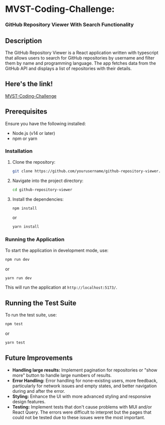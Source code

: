 # MVST-Coding-Challenge:

### GitHub Repository Viewer With Search Functionality

## Description

The GitHub Repository Viewer is a React application written with typescript that allows users to search for GitHub repositories by username and filter them by name and programming language. The app fetches data from the GitHub API and displays a list of repositories with their details.

## Here's the link!

[MVST-Coding-Challenge](https://main--curious-cranachan-6b8ee7.netlify.app/)

## Prerequisites

Ensure you have the following installed:

- Node.js (v14 or later)
- npm or yarn

### Installation

1. Clone the repository:

   ```bash
   git clone https://github.com/yourusername/github-repository-viewer.git
   ```

2. Navigate into the project directory:

   ```bash
   cd github-repository-viewer
   ```

3. Install the dependencies:

   ```bash
   npm install
   ```

   or

   ```bash
   yarn install
   ```

### Running the Application

To start the application in development mode, use:

```bash
npm run dev
```

or

```bash
yarn run dev
```

This will run the application at `http://localhost:5173/`.

## Running the Test Suite

To run the test suite, use:

```bash
npm test
```

or

```bash
yarn test
```

## Future Improvements

- **Handling large results:** Implement pagination for repositories or "show more" button to handle large numbers of results.
- **Error Handling:** Error handling for none-existing users, more feedback, particularly for network issues and empty states, and better navigation during and after the error.
- **Styling:** Enhance the UI with more advanced styling and responsive design features.
- **Testing:** Implement tests that don't cause problems with MUI and/or React Query. The errors were difficult to interpret but the pages that could not be tested due to these issues were the most important.

